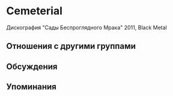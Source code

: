 # Cemeterial

Дискография
"Сады Беспроглядного Мрака" 2011, Black Metal

## Отношения с другими группами


## Обсуждения


## Упоминания

